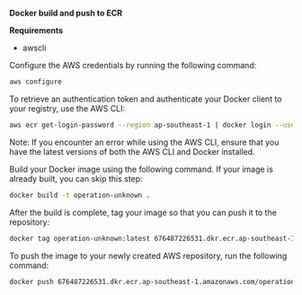 **Docker build and push to ECR**

__Requirements__

* awscli

Configure the AWS credentials by running the following command:

```bash
aws configure
```

To retrieve an authentication token and authenticate your Docker client to your registry, use the AWS CLI:

```bash
aws ecr get-login-password --region ap-southeast-1 | docker login --username AWS --password-stdin 676487226531.dkr.ecr.ap-southeast-1.amazonaws.com
```

Note: If you encounter an error while using the AWS CLI, ensure that you have the latest versions of both the AWS CLI and Docker installed.

Build your Docker image using the following command. If your image is already built, you can skip this step:

```bash
docker build -t operation-unknown .
```

After the build is complete, tag your image so that you can push it to the repository:

```bash
docker tag operation-unknown:latest 676487226531.dkr.ecr.ap-southeast-1.amazonaws.com/operation-unknown:latest
```

To push the image to your newly created AWS repository, run the following command:

```bash
docker push 676487226531.dkr.ecr.ap-southeast-1.amazonaws.com/operation-unknown:latest
```
